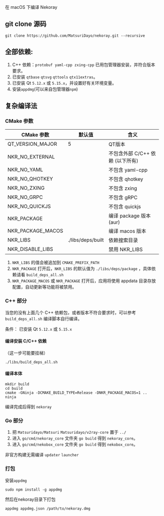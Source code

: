 在 macOS 下编译 Nekoray

## git clone 源码

```
git clone https://github.com/MatsuriDayo/nekoray.git --recursive
```

## 全部依赖:
1. C++ 依赖：`protobuf yaml-cpp zxing-cpp` 已用包管理器安装，并符合版本要求。
2. 已安装 `qtbase` `qtsvg` `qttools` `qtx11extras`。
3. 已安装 Qt `5.12.x` 或 `5.15.x`，并设置好有关环境变量。
4. 安装`appdmg`(可以来自包管理器`npm`)


## 复杂编译法

### CMake 参数

| CMake 参数          | 默认值               | 含义                    |
|-------------------|-------------------|-----------------------|
| QT_VERSION_MAJOR  | 5                 | QT版本                  |
| NKR_NO_EXTERNAL   |                   | 不包含外部 C/C++ 依赖 (以下所有) |
| NKR_NO_YAML       |                   | 不包含 yaml-cpp          |
| NKR_NO_QHOTKEY    |                   | 不包含 qhotkey           |
| NKR_NO_ZXING      |                   | 不包含 zxing             |
| NKR_NO_GRPC       |                   | 不包含 gRPC              |
| NKR_NO_QUICKJS    |                   | 不包含 quickjs           |
| NKR_PACKAGE       |                   | 编译 package 版本 (aur)   |
| NKR_PACKAGE_MACOS |                   | 编译 macos 版本           |
| NKR_LIBS          | ./libs/deps/built | 依赖搜索目录                |
| NKR_DISABLE_LIBS  |                   | 禁用 NKR_LIBS           |

1. `NKR_LIBS` 的值会被追加到 `CMAKE_PREFIX_PATH`
2. `NKR_PACKAGE` 打开后，`NKR_LIBS` 的默认值为 `./libs/deps/package` ，具体依赖请看 `build_deps_all.sh`
3. `NKR_PACKAGE_MACOS` 或 `NKR_PACKAGE` 打开后，应用将使用 appdata 目录存放配置，自动更新等功能将被禁用。

### C++ 部分

当您的没有上面几个 C++ 依赖包，或者版本不符合要求时，可以参考 `build_deps_all.sh` 编译脚本自行编译。

条件： 已安装 Qt `5.12.x` 或 `5.15.x`

#### 编译安装 C/C++ 依赖

（这一步可能要挂梯）

```shell
./libs/build_deps_all.sh
```

#### 编译本体

```shell
mkdir build
cd build
cmake -GNinja -DCMAKE_BUILD_TYPE=Release -DNKR_PACKAGE_MACOS=1 ..
ninja
```

编译完成后得到 `nekoray`

### Go 部分

1. 把 `Matsuridayo/Matsuri` `Matsuridayo/v2ray-core` 置于 `../`
2. 进入 `go/cmd/nekoray_core` 文件夹 `go build` 得到 `nekoray_core`。
3. 进入 `go/cmd/nekobox_core` 文件夹 `go build` 得到 `nekobox_core`。

非官方构建无需编译 `updater` `launcher`

### 打包

安装`appdmg`
```shell
sudo npm install -g appdmg
```

然后在nekoray目录下打包
```shell
appdmg appdmg.json /path/to/nekoray.dmg
```
